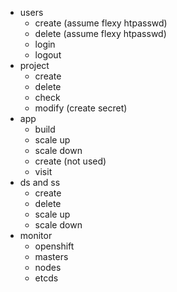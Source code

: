 - users
    - create (assume flexy htpasswd)
    - delete (assume flexy htpasswd)
    - login
    - logout
- project
    - create
    - delete
    - check
    - modify (create secret)
- app
    - build
    - scale up
    - scale down
    - create (not used)
    - visit
- ds and ss
    - create
    - delete
    - scale up
    - scale down
- monitor
    - openshift
    - masters
    - nodes
    - etcds